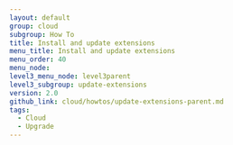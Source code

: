 ```yaml
---
layout: default
group: cloud
subgroup: How To
title: Install and update extensions
menu_title: Install and update extensions
menu_order: 40
menu_node:
level3_menu_node: level3parent
level3_subgroup: update-extensions
version: 2.0
github_link: cloud/howtos/update-extensions-parent.md
tags:
  - Cloud
  - Upgrade
---
```


